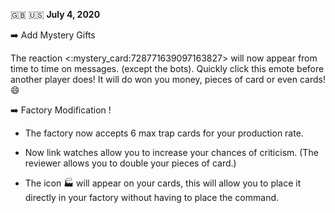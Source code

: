 🇬🇧 🇺🇸 **July 4, 2020**

➡️ Add Mystery Gifts

The reaction <:mystery_card:728771639097163827> will now appear from time to time on messages. (except the bots). Quickly click this emote before another player does! It will do won you money, pieces of card or even cards! 😄 

➡️ Factory Modification !

- The factory now accepts 6 max trap cards for your production rate.

- Now  link  watches allow you to increase your chances of criticism. (The reviewer allows you to double your pieces of card.)

- The icon 🏭 will appear on your cards, this will allow you to place it directly in your factory without having to place the command.